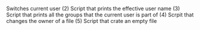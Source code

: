 Switches current user
(2) Script that prints the effective user name
(3) Script that prints all the groups that the current user is part of
(4) Scrpit that changes the owner of a file
(5) Script that crate an empty file
